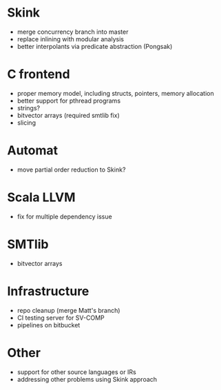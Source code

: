 # Skink

* merge concurrency branch into master
* replace inlining with modular analysis
* better interpolants via predicate abstraction (Pongsak)

# C frontend

* proper memory model, including structs, pointers, memory allocation
* better support for pthread programs
* strings?
* bitvector arrays (required smtlib fix)
* slicing

# Automat

* move partial order reduction to Skink?

# Scala LLVM

* fix for multiple dependency issue

# SMTlib

* bitvector arrays

# Infrastructure

* repo cleanup (merge Matt's branch)
* CI testing server for SV-COMP
* pipelines on bitbucket

# Other

* support for other source languages or IRs
* addressing other problems using Skink approach
